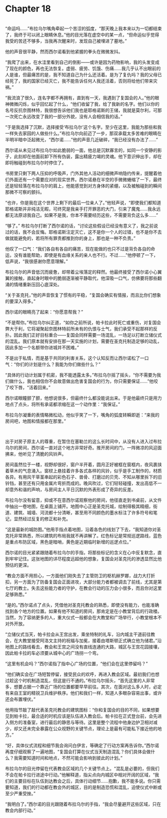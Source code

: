 # Chapter 18

<br>
“命运吗……”布拉乌尔嘴角牵起一个苦涩的弧度，“那天晚上我本来以为一切都结束了，我终于可以闭上眼睛休息。”他的目光落在虚空中的某一点，“但命运似乎觉得我受的苦还不够多，当我再次醒来时，发现自己被埋进了墓地。”

他的声音很平静，然而西尔诺看到他紧握的拳头在微微发抖。

“我爬了出来，在水洼里看到自己的倒影——或许是因为药物影响，我的头发变成了现在的颜色，再也无法恢复。虚弱、疲劳、饥饿、伤痛……我几乎认不出眼前的人是谁，但最痛苦的是，我不知道自己为什么还活着。是为了复仇吗？我的父母已经死了，我的国家已经灭亡，我不能告诉任何人我还活着，否则将给他们带来灾祸。”

“我流浪了很久，连名字都不再拥有，直到有一天，我遇到了复国会的人。”他的眼神微微闪烁，似乎回忆起了什么，“他们收留了我，给了我新的名字。他们以你的名号反抗奈图林特，我很想告诉他们我也是耶格诺斯的王储，我就是莫尔利，可那一次死亡永远改变了我的一部分外貌，没有人会相信我的话。”

“于是我选择了沉默，选择接受‘布拉乌尔’这个名字。至少在这里，我能为那些和我一样失去家园的人做些什么。”布拉乌尔向前迈了一步，那双承载太多苦难的眼睛在半明半暗中泛起微光，“西尔诺……”他的声音几近破碎，“我已经没有办法了……”

西尔诺从未见过布拉乌尔如此脆弱的一面，他总是沉默寡言的，如同一个安静的影子，此刻却在他面前卸下所有伪装，露出精疲力竭的灵魂。他下意识伸出手，却在即将触碰到布拉乌尔时停住了。

书房里只剩下两人压抑的呼吸声，门外其他人活动的细微声响隐约传来，提醒着他们外面还有一个需要应对的现实世界。西尔诺悬在半空的手微微蜷缩了一下，最终还是轻轻落在布拉乌尔的肩上，他能感觉到对方身体的紧绷，以及被触碰到的瞬间那微不可察的颤抖。

“也许，你是我在这个世界上剩下的最后一位亲人了。”他轻声说，“即使我们都知道耶格诺斯并非纯洁无暇，可终究是我亲手打开罪恶的大门，引来了魔鬼……我永远都无法原谅我自己。如果不是我，你本不需要经历这些，不需要背负这么多……”

“够了。” 布拉乌尔打断了西尔诺的话，“讨论这些假设已经没有意义了，我之前说过的话，我不会反悔。耶格诺斯注定灭亡，这不是你一个人的过错，也不是你不去做就能避免的，若将所有罪责都推到你的身上，那也是一种不负责。”

他叹了一口气：“我们各自有各自的痛苦，现在能做的也只不过是背负各自的命运，没有谁能帮助，即使是有血缘关系的亲人也不行。不过……”他停顿了一下，低声说，“我很感谢你愿意理解。”

布拉乌尔的声音低沉而疲惫，却带着尘埃落定的释然。他最终接受了西尔诺小心翼翼的接触，直起身时眼中的脆弱逐渐被平静取代，他深吸一口气，仿佛要将那些翻涌的情绪重新压回心底深处。

“关于圣克托，”他的声音恢复了惯有的平稳，“复国会确实有情报，而且比你们想象的要深入得多。”

西尔诺的眼睛亮了起来：“你愿意帮我？”

“不是帮你。”布拉乌尔纠正道，“如你之前所说，帕卡拉此时死亡或重伤，对复国会弊大于利，它将凝聚起奈图林特前所未有的仇恨与士气，我们承受不起那样的反扑。因此我们正好目标重合——复国会同样需要一场混乱，一场足以打断立储仪式的混乱。我们原本就有安排在那一天实施的计划，需要在圣克托制造足够的动乱，因此多加一个名额带你进城并不困难。”

不是出于私情，而是基于共同的利害关系，这个认知反而让西尔诺松了一口气：“你们的计划是什么？我能为你们做些什么？”

“具体的行动计划属于机密，我不能透露太多。”布拉乌尔摇了摇头，“你不需要为我们做什么，我也相信你不会故意做出危害复国会的行为，你只需要保证……”他咬了咬下唇，“活着回来。”

西尔诺眼瞳颤了颤，他想说很多，但最终什么都没能说出来。于是他最终只是用力地点了点头，将所有承诺都浓缩在这一个动作里：“我保证。”

布拉乌尔凝重的表情略微松动，他似乎笑了一下，嘴角的弧度转瞬即逝：“来我的房间吧，地图和情报都在那里。”

<br>

出于对房子原主人的尊重，在暂住在塞勒兰的这么长时间中，从没有人进入过布拉乌尔的房间，西尔诺一直对这个地方非常好奇。推开房间的门，一阵微凉的风迎面拂来，他听见了清脆的风铃声。

房间虽然位于一楼，视野却很好，窗户半开着，圆月正好被框在窗框内，夜风裹挟着草木的气息涌入。窗棂上悬挂着许多各式各样的风铃，似乎是手工制作的，材质各异。有用风干草茎串起的彩色石子、兽骨、打磨过的贝壳、不知从哪里拆下的旧铃铛，甚至还有只用金属片弯折而成的。晚风吹过，它们轻轻碰撞，发出高低不一却意外和谐的声响，与房间主人平日沉默的外表形成了奇异的反差。

布拉乌尔没有留意，抑或不在意西尔诺观察他的房间，他径直走到书桌前，从文件中抽出一卷地图，在桌面上铺开。地图中心正是圣克托城，绘制得极其精细，街道、建筑、城墙、河流都十分清晰，甚至用不同颜色的墨水标注了许多符号和笔记，显然经过反复的修正和补充。

“这是最新的城防图。”他用手指点着地图，沿着各色的线划了下去，“我知道你对圣克托非常熟悉，所以建筑的布局我就不再讲解了。红色标记是常规巡逻路线，蓝色是重点布防区域，黑色是暗哨，黄色是近期临时新增的巡逻点位。”

西尔诺的目光紧紧跟随着布拉乌尔的手指，将那些标记的含义在心中反复默念，直到牢牢记住。这张地图的详尽程度远超他的想象，复国会对圣克托的渗透显然比他预估的更深。

“教会方面不用担心，一方面他们刚失去了主管防卫的枢机赫罗娜，战力大打折扣，另一方面为了防备复国会正面进攻，大部分能力者都被调去了前线，尤其是第七厅的教士。失去这些能力者的守护，在教会行动的压力会小很多，而且你对这里足够熟悉。”

“是的。”西尔诺点了点头，凭借他对圣克托教会的熟悉，即使没有能力，也能准确找到各个地方的位置。如果有他不知道的房间，那肯定是在小教堂背后的行政楼。当然，为了容纳更多的人，重大仪式一般都会在大教堂和广场举行，小教堂根本不对外开放。

“立储仪式当天，帕卡拉会从王宫出发，乘坐特制的礼车，沿内城主干道前往教会，在大教堂接受阿洛文主持的祝福与加冕，接着由塔斯顿正式确立他为储君。”沿地图上的路线看去，教会和王宫之间没有直线连通的大路，城区与王宫花园接壤，因此帕卡拉的车必须要从城中心的广场拐一个弯。

“这里有机会吗？”西尔诺指了指中心广场的位置，“他们会在这里停留吗？”

“他们确实会在广场短暂停留，接受民众的欢呼，再进入教会区域。最初我们也想过趁这个时机制造混乱，但这是行不通的。”布拉乌尔摇头，“首先这里的人非常多，想要占据一个靠近广场的位置都要早早前往。其次，在面对这么多人时，必定有来自王室的精锐卫兵维护秩序。他们和我们一样，知道人多眼杂容易出事，或许还会布置埋伏。”

他用指节敲了敲代表圣克托教会的建筑图标：“你和复国会的目的不同，如果想要见到帕卡拉，最合适的时机应该是队伍进入教会后。帕卡拉在正式登台前，会先进入侧方的准备室，进行最后的静思与等待。这里是整个流程中他身边护卫相对减少，却又还未完全暴露在公众视野的关键节点，理论上是最有可能私下接近他的地方。”

“好，具体仪式流程和细节我会询问白伊言，等确定了行动方案再告诉你。”西尔诺再度仔细观察了一遍地图，“复国会打算在仪式当天制造混乱？你们具体会做什么？我需要知道时间和地点，不然可能会影响到彼此的计划。”

布拉乌尔的目光停留在代表教会区域的几个关键节点上。“混乱是必要的，但我们不会在帕卡拉行进途中行动。”他解释道，指尖点向内城区中相对开阔的区域，“我们的主要目标在队伍到达教会之后，具体行动细节……抱歉，我不能多说。你只需要知道，我们的行动都在教会外的城区，目的是制造恐慌和混乱，迫使仪式中断或至少严重受挫。”

“我明白了。”西尔诺的目光跟随着布拉乌尔的手指，“我会尽量避开这些区域，只在教会内部行动。”
